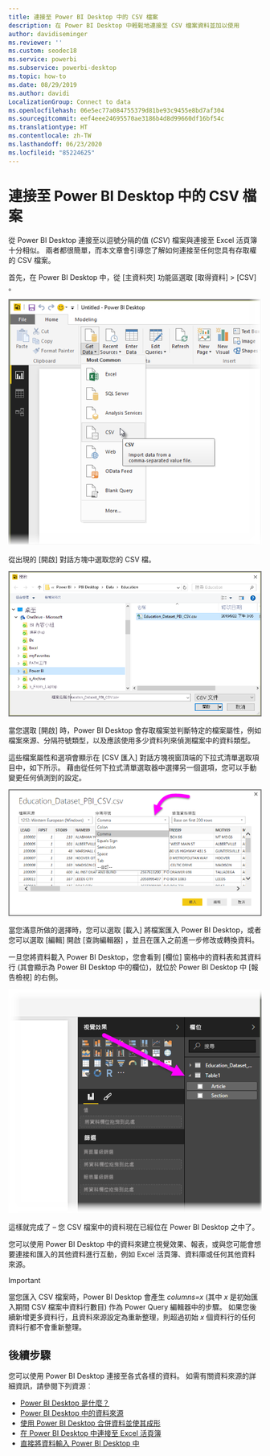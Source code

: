 ```yaml
---
title: 連接至 Power BI Desktop 中的 CSV 檔案
description: 在 Power BI Desktop 中輕鬆地連接至 CSV 檔案資料並加以使用
author: davidiseminger
ms.reviewer: ''
ms.custom: seodec18
ms.service: powerbi
ms.subservice: powerbi-desktop
ms.topic: how-to
ms.date: 08/29/2019
ms.author: davidi
LocalizationGroup: Connect to data
ms.openlocfilehash: 06e5ec77a084755379d81be93c9455e8bd7af304
ms.sourcegitcommit: eef4eee24695570ae3186b4d8d99660df16bf54c
ms.translationtype: HT
ms.contentlocale: zh-TW
ms.lasthandoff: 06/23/2020
ms.locfileid: "85224625"
---
```

# <a name="connect-to-csv-files-in-power-bi-desktop"></a>連接至 Power BI Desktop 中的 CSV 檔案
從 Power BI Desktop 連接至以逗號分隔的值 (*CSV*) 檔案與連接至 Excel 活頁簿十分相似。 兩者都很簡單，而本文章會引導您了解如何連接至任何您具有存取權的 CSV 檔案。

首先，在 Power BI Desktop 中，從 [主資料夾]  功能區選取 [取得資料] > [CSV]  。

![](media/desktop-connect-csv/connect-to-csv_1.png)

從出現的 [開啟]  對話方塊中選取您的 CSV 檔。

![](media/desktop-connect-csv/connect-to-csv_2.png)

當您選取 [開啟]  時，Power BI Desktop 會存取檔案並判斷特定的檔案屬性，例如檔案來源、分隔符號類型，以及應該使用多少資料列來偵測檔案中的資料類型。

這些檔案屬性和選項會顯示在 [CSV 匯入]  對話方塊視窗頂端的下拉式清單選取項目中，如下所示。 藉由從任何下拉式清單選取器中選擇另一個選項，您可以手動變更任何偵測到的設定。

![](media/desktop-connect-csv/connect-to-csv_3.png)

當您滿意所做的選擇時，您可以選取 [載入]  將檔案匯入 Power BI Desktop，或者您可以選取 [編輯]  開啟 [查詢編輯器]  ，並且在匯入之前進一步修改或轉換資料。

一旦您將資料載入 Power BI Desktop，您會看到 [欄位]  窗格中的資料表和其資料行 (其會顯示為 Power BI Desktop 中的欄位)，就位於 Power BI Desktop 中 [報告檢視] 的右側。

![](media/desktop-connect-csv/connect-to-csv_4.png)

這樣就完成了 – 您 CSV 檔案中的資料現在已經位在 Power BI Desktop 之中了。

您可以使用 Power BI Desktop 中的資料來建立視覺效果、報表，或與您可能會想要連接和匯入的其他資料進行互動，例如 Excel 活頁簿、資料庫或任何其他資料來源。

> [!IMPORTANT]
> 當您匯入 CSV 檔案時，Power BI Desktop 會產生 *columns=x* (其中 *x* 是初始匯入期間 CSV 檔案中資料行數目) 作為 Power Query 編輯器中的步驟。 如果您後續新增更多資料行，且資料來源設定為重新整理，則超過初始 *x* 個資料行的任何資料行都不會重新整理。 


## <a name="next-steps"></a>後續步驟
您可以使用 Power BI Desktop 連接至各式各樣的資料。 如需有關資料來源的詳細資訊，請參閱下列資源︰

* [Power BI Desktop 是什麼？](../fundamentals/desktop-what-is-desktop.md)
* [Power BI Desktop 中的資料來源](desktop-data-sources.md)
* [使用 Power BI Desktop 合併資料並使其成形](desktop-shape-and-combine-data.md)
* [在 Power BI Desktop 中連接至 Excel 活頁簿](desktop-connect-excel.md)   
* [直接將資料輸入 Power BI Desktop 中](desktop-enter-data-directly-into-desktop.md)   
